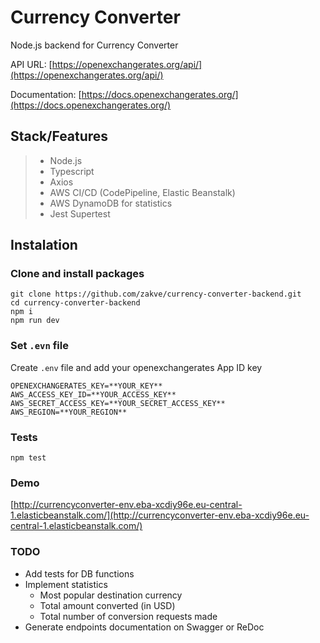 # Currency Converter 
Node.js backend for Currency Converter

API URL: [https://openexchangerates.org/api/](https://openexchangerates.org/api/)

Documentation: [https://docs.openexchangerates.org/](https://docs.openexchangerates.org/)

## Stack/Features
> - Node.js
> - Typescript
> - Axios
> - AWS CI/CD (CodePipeline, Elastic Beanstalk)
> - AWS DynamoDB for statistics
> - Jest Supertest


## Instalation

### Clone and install packages
```
git clone https://github.com/zakve/currency-converter-backend.git
cd currency-converter-backend
npm i
npm run dev
```

### Set `.evn` file
Create `.env` file and add your openexchangerates App ID key
```
OPENEXCHANGERATES_KEY=**YOUR_KEY**
AWS_ACCESS_KEY_ID=**YOUR_ACCESS_KEY**
AWS_SECRET_ACCESS_KEY=**YOUR_SECRET_ACCESS_KEY**
AWS_REGION=**YOUR_REGION**
```

### Tests
```
npm test
```

### Demo

[http://currencyconverter-env.eba-xcdiy96e.eu-central-1.elasticbeanstalk.com/](http://currencyconverter-env.eba-xcdiy96e.eu-central-1.elasticbeanstalk.com/)

### TODO
- Add tests for DB functions
- Implement statistics 
  - Most popular destination currency
  - Total amount converted (in USD)
  - Total number of conversion requests made
- Generate endpoints documentation on Swagger or ReDoc